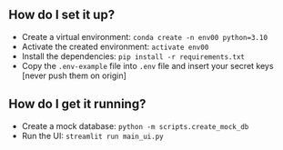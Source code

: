 ## How do I set it up?
* Create a virtual environment: `conda create -n env00 python=3.10`
* Activate the created environment: `activate env00`
* Install the dependencies: `pip install -r requirements.txt`
* Copy the `.env-example` file into `.env` file and insert your secret keys [never push them on origin]

## How do I get it running?
* Create a mock database: `python -m scripts.create_mock_db`
* Run the UI: `streamlit run main_ui.py`
